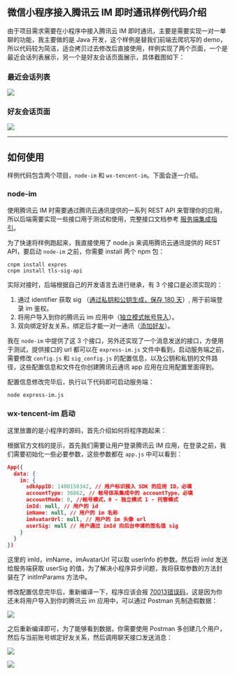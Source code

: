 ## 微信小程序接入腾讯云 IM 即时通讯样例代码介绍

由于项目需求需要在小程序中接入腾讯云 IM 即时通讯，主要是需要实现一对一单聊的功能，我主要做的是 Java 开发，这个样例是替我们前端去爬坑写的 demo，所以代码较为简洁，适合拷贝过去修改后直接使用，样例实现了两个页面，一个是最近会话列表展示，另一个是好友会话页面展示，具体截图如下：

### 最近会话列表

![](https://raw.githubusercontent.com/SQDYY/wx-tencent-im/master/node-im/image/01.png)

### 好友会话页面

![](https://raw.githubusercontent.com/SQDYY/wx-tencent-im/master/node-im/image/02.png)

--- 

## 如何使用

样例代码包含两个项目，`node-im` 和 `wx-tencent-im`。下面会逐一介绍。

### node-im

使用腾讯云 IM 时需要通过腾讯云通讯提供的一系列 REST API 来管理你的应用，所以后端需要实现一些接口用于测试和使用，完整接口文档参考 [服务端集成指引](https://cloud.tencent.com/document/product/269/4029)。

为了快速将样例跑起来，我直接使用了 node.js 来调用腾讯云通讯提供的 REST API，要启动 `node-im` 之前，你需要 install 两个 npm 包：

``` node
cnpm install expres
cnpm install tls-sig-api
```

实际对接时，后端根据自己的开发语言去进行继承，有 3 个接口是必须实现的：

1. 通过 identifier 获取 sig （[通过私钥和公钥生成，保存 180 天](https://cloud.tencent.com/document/product/269/1510)）, 用于前端登录 im 鉴权。
2. 将用户导入到你的腾讯云 im 应用中（[独立模式帐号导入](https://cloud.tencent.com/document/product/269/1608)）。
3. 双向绑定好友关系，绑定后才能一对一通讯（[添加好友](https://cloud.tencent.com/document/product/269/1643)）。

我在 `node-im` 中提供了这 3 个接口，另外还实现了一个消息发送的接口，方便用于测试，提供接口的 url 都可以在 `express-im.js` 文件中看到，启动服务端之前，需要修改 `config.js` 和 `sig_config.js` 的配置信息，以及公钥和私钥的文件路径，这些配置信息和文件在你创建腾讯云通讯 app 应用在应用配置里面得到。

配置信息修改完毕后，执行以下代码即可启动服务端：

``` node
node express-im.js
```

### wx-tencent-im 启动

这里放置的是小程序的源码，首先介绍如何将程序跑起来：

根据官方文档的提示，首先我们需要让用户登录腾讯云 IM 应用，在登录之前，我们需要初始化一些必要参数，这些参数都在 `app.js` 中可以看到：

``` json
App({
  data: {
    im: {
      sdkAppID: 1400150342, // 用户标识接入 SDK 的应用 ID，必填
      accountType: 36862, // 帐号体系集成中的 accountType，必填
      accountMode: 0, //帐号模式，0 - 独立模式 1 - 托管模式
      imId: null, // 用户的 id
      imName: null, // 用户的 im 名称
      imAvatarUrl: null, // 用户的 im 头像 url
      userSig: null // 用户通过 imId 向后台申请的签名值 sig
    }
  }
})
```

这里的 imId，imName，imAvatarUrl 可以取 userInfo 的参数。然后将 imId 发送给服务端获取 userSig 的值，为了解决小程序异步问题，我将获取参数的方法封装在了 initImParams 方法中。

修改配置信息完毕后，重新编译一下，程序应该会报 [70013错误码](https://cloud.tencent.com/document/product/269/1671)，这是因为你还未将用户导入到你的腾讯云 im 应用中，可以通过 Postman 先制造假数据：

![](https://raw.githubusercontent.com/SQDYY/wx-tencent-im/master/node-im/image/03.png)

之后重新编译即可，为了能够看到数据，你需要使用 Postman 多创建几个用户，然后与当前账号绑定好友关系，然后调用聊天接口发送消息：

![](https://raw.githubusercontent.com/SQDYY/wx-tencent-im/master/node-im/image/04.png)

![](https://raw.githubusercontent.com/SQDYY/wx-tencent-im/master/node-im/image/05.png)
